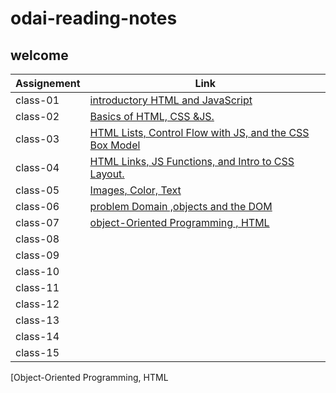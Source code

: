 # odai-reading-notes

## welcome

|    Assignement    |              Link                                                             |
|-------------------|-------------------------------------------------------------------------------|
| class-01          | [introductory HTML and JavaScript](code201\class-01)                          |
| class-02          | [Basics of HTML, CSS &JS.](code201\class-02)                                  |
| class-03          | [HTML Lists, Control Flow with JS, and the CSS Box Model](code201\class-03)   |
| class-04          | [HTML Links, JS Functions, and Intro to CSS Layout.](code201\class-04)        |
| class-05          | [Images, Color, Text](code201\class-05)                                       |
| class-06          | [ problem Domain ,objects and the DOM](code201\class-06.md)                   |
| class-07          | [object-Oriented Programming , HTML](code201\class-07.md)                     |
| class-08          |                                                                               |
| class-09          |                                                                               |
| class-10          |                                                                               |
| class-11          |                                                                               |
| class-12          |                                                                               |
| class-13          |                                                                               |
| class-14          |                                                                               |
| class-15          |                                                                               |
[Object-Oriented Programming, HTML 